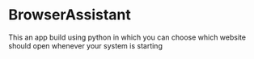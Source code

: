 # BrowserAssistant
This an app build using python in which you can choose which website should open whenever your system is starting
